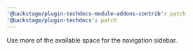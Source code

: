 ```yaml
---
'@backstage/plugin-techdocs-module-addons-contrib': patch
'@backstage/plugin-techdocs': patch
---
```


Use more of the available space for the navigation sidebar.
